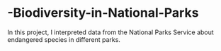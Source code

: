 # -Biodiversity-in-National-Parks
In this project, I interpreted data from the National Parks Service about endangered species in different parks.
